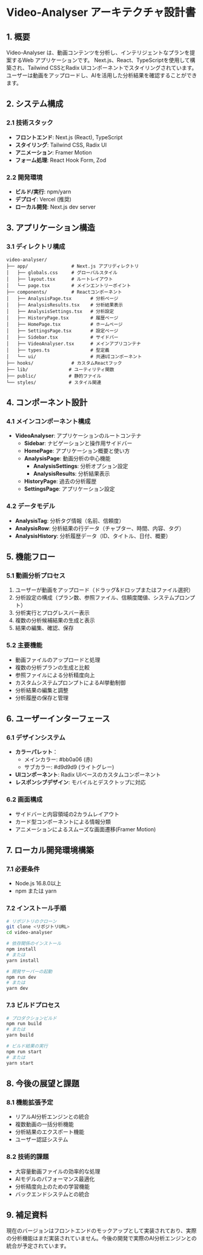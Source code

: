 # Video-Analyser アーキテクチャ設計書

## 1. 概要

Video-Analyser は、動画コンテンツを分析し、インテリジェントなプランを提案するWeb アプリケーションです。
Next.js、React、TypeScriptを使用して構築され、Tailwind CSSとRadix UIコンポーネントでスタイリングされています。
ユーザーは動画をアップロードし、AIを活用した分析結果を確認することができます。

## 2. システム構成

### 2.1 技術スタック
- **フロントエンド**: Next.js (React), TypeScript
- **スタイリング**: Tailwind CSS, Radix UI
- **アニメーション**: Framer Motion
- **フォーム処理**: React Hook Form, Zod

### 2.2 開発環境
- **ビルド/実行**: npm/yarn
- **デプロイ**: Vercel (推奨)
- **ローカル開発**: Next.js dev server

## 3. アプリケーション構造

### 3.1 ディレクトリ構成
```
video-analyser/
├── app/                # Next.js アプリディレクトリ
│   ├── globals.css     # グローバルスタイル
│   ├── layout.tsx      # ルートレイアウト
│   └── page.tsx        # メインエントリーポイント
├── components/         # Reactコンポーネント
│   ├── AnalysisPage.tsx       # 分析ページ
│   ├── AnalysisResults.tsx    # 分析結果表示
│   ├── AnalysisSettings.tsx   # 分析設定
│   ├── HistoryPage.tsx        # 履歴ページ
│   ├── HomePage.tsx           # ホームページ
│   ├── SettingsPage.tsx       # 設定ページ
│   ├── Sidebar.tsx            # サイドバー
│   ├── VideoAnalyser.tsx      # メインアプリコンテナ
│   ├── types.ts               # 型定義
│   └── ui/                    # 共通UIコンポーネント
├── hooks/              # カスタムReactフック
├── lib/               # ユーティリティ関数
├── public/            # 静的ファイル
└── styles/            # スタイル関連
```

## 4. コンポーネント設計

### 4.1 メインコンポーネント構成
- **VideoAnalyser**: アプリケーションのルートコンテナ
  - **Sidebar**: ナビゲーションと操作用サイドバー
  - **HomePage**: アプリケーション概要と使い方
  - **AnalysisPage**: 動画分析の中心機能
    - **AnalysisSettings**: 分析オプション設定
    - **AnalysisResults**: 分析結果表示
  - **HistoryPage**: 過去の分析履歴
  - **SettingsPage**: アプリケーション設定

### 4.2 データモデル
- **AnalysisTag**: 分析タグ情報（名前、信頼度）
- **AnalysisRow**: 分析結果の行データ（チャプター、時間、内容、タグ）
- **AnalysisHistory**: 分析履歴データ（ID、タイトル、日付、概要）

## 5. 機能フロー

### 5.1 動画分析プロセス
1. ユーザーが動画をアップロード（ドラッグ&ドロップまたはファイル選択）
2. 分析設定の構成（プラン数、参照ファイル、信頼度閾値、システムプロンプト）
3. 分析実行とプログレスバー表示
4. 複数の分析候補結果の生成と表示
5. 結果の編集、確認、保存

### 5.2 主要機能
- 動画ファイルのアップロードと処理
- 複数の分析プランの生成と比較
- 参照ファイルによる分析精度向上
- カスタムシステムプロンプトによるAI挙動制御
- 分析結果の編集と調整
- 分析履歴の保存と管理

## 6. ユーザーインターフェース

### 6.1 デザインシステム
- **カラーパレット**：
  - メインカラー: #bb0a06 (赤)
  - サブカラー: #d9d9d9 (ライトグレー)
- **UIコンポーネント**: Radix UIベースのカスタムコンポーネント
- **レスポンシブデザイン**: モバイルとデスクトップに対応

### 6.2 画面構成
- サイドバーと内容領域の2カラムレイアウト
- カード型コンポーネントによる情報分類
- アニメーションによるスムーズな画面遷移(Framer Motion)

## 7. ローカル開発環境構築

### 7.1 必要条件
- Node.js 16.8.0以上
- npm または yarn

### 7.2 インストール手順
```bash
# リポジトリのクローン
git clone <リポジトリURL>
cd video-analyser

# 依存関係のインストール
npm install
# または
yarn install

# 開発サーバーの起動
npm run dev
# または
yarn dev
```

### 7.3 ビルドプロセス
```bash
# プロダクションビルド
npm run build
# または
yarn build

# ビルド結果の実行
npm run start
# または
yarn start
```

## 8. 今後の展望と課題

### 8.1 機能拡張予定
- リアルAI分析エンジンとの統合
- 複数動画の一括分析機能
- 分析結果のエクスポート機能
- ユーザー認証システム

### 8.2 技術的課題
- 大容量動画ファイルの効率的な処理
- AIモデルのパフォーマンス最適化
- 分析精度向上のための学習機能
- バックエンドシステムとの統合

## 9. 補足資料

現在のバージョンはフロントエンドのモックアップとして実装されており、実際の分析機能はまだ実装されていません。今後の開発で実際のAI分析エンジンとの統合が予定されています。